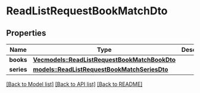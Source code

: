 # ReadListRequestBookMatchDto

## Properties

Name | Type | Description | Notes
------------ | ------------- | ------------- | -------------
**books** | [**Vec<models::ReadListRequestBookMatchBookDto>**](ReadListRequestBookMatchBookDto.md) |  | 
**series** | [**models::ReadListRequestBookMatchSeriesDto**](ReadListRequestBookMatchSeriesDto.md) |  | 

[[Back to Model list]](../README.md#documentation-for-models) [[Back to API list]](../README.md#documentation-for-api-endpoints) [[Back to README]](../README.md)


